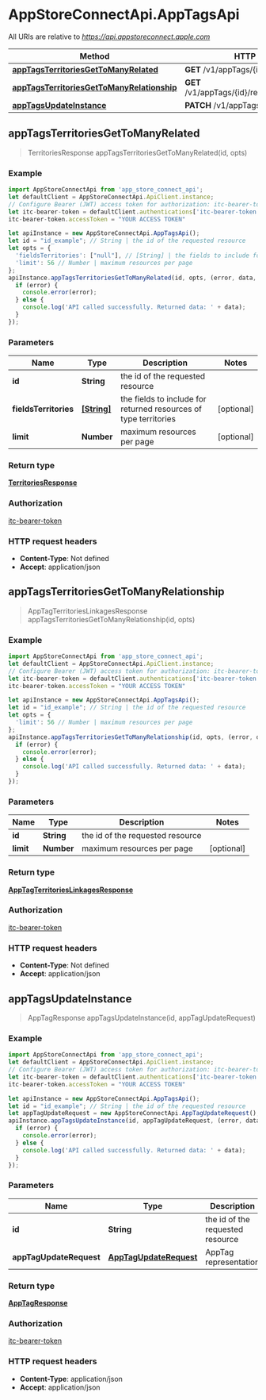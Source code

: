 # AppStoreConnectApi.AppTagsApi

All URIs are relative to *https://api.appstoreconnect.apple.com*

Method | HTTP request | Description
------------- | ------------- | -------------
[**appTagsTerritoriesGetToManyRelated**](AppTagsApi.md#appTagsTerritoriesGetToManyRelated) | **GET** /v1/appTags/{id}/territories | 
[**appTagsTerritoriesGetToManyRelationship**](AppTagsApi.md#appTagsTerritoriesGetToManyRelationship) | **GET** /v1/appTags/{id}/relationships/territories | 
[**appTagsUpdateInstance**](AppTagsApi.md#appTagsUpdateInstance) | **PATCH** /v1/appTags/{id} | 



## appTagsTerritoriesGetToManyRelated

> TerritoriesResponse appTagsTerritoriesGetToManyRelated(id, opts)



### Example

```javascript
import AppStoreConnectApi from 'app_store_connect_api';
let defaultClient = AppStoreConnectApi.ApiClient.instance;
// Configure Bearer (JWT) access token for authorization: itc-bearer-token
let itc-bearer-token = defaultClient.authentications['itc-bearer-token'];
itc-bearer-token.accessToken = "YOUR ACCESS TOKEN"

let apiInstance = new AppStoreConnectApi.AppTagsApi();
let id = "id_example"; // String | the id of the requested resource
let opts = {
  'fieldsTerritories': ["null"], // [String] | the fields to include for returned resources of type territories
  'limit': 56 // Number | maximum resources per page
};
apiInstance.appTagsTerritoriesGetToManyRelated(id, opts, (error, data, response) => {
  if (error) {
    console.error(error);
  } else {
    console.log('API called successfully. Returned data: ' + data);
  }
});
```

### Parameters


Name | Type | Description  | Notes
------------- | ------------- | ------------- | -------------
 **id** | **String**| the id of the requested resource | 
 **fieldsTerritories** | [**[String]**](String.md)| the fields to include for returned resources of type territories | [optional] 
 **limit** | **Number**| maximum resources per page | [optional] 

### Return type

[**TerritoriesResponse**](TerritoriesResponse.md)

### Authorization

[itc-bearer-token](../README.md#itc-bearer-token)

### HTTP request headers

- **Content-Type**: Not defined
- **Accept**: application/json


## appTagsTerritoriesGetToManyRelationship

> AppTagTerritoriesLinkagesResponse appTagsTerritoriesGetToManyRelationship(id, opts)



### Example

```javascript
import AppStoreConnectApi from 'app_store_connect_api';
let defaultClient = AppStoreConnectApi.ApiClient.instance;
// Configure Bearer (JWT) access token for authorization: itc-bearer-token
let itc-bearer-token = defaultClient.authentications['itc-bearer-token'];
itc-bearer-token.accessToken = "YOUR ACCESS TOKEN"

let apiInstance = new AppStoreConnectApi.AppTagsApi();
let id = "id_example"; // String | the id of the requested resource
let opts = {
  'limit': 56 // Number | maximum resources per page
};
apiInstance.appTagsTerritoriesGetToManyRelationship(id, opts, (error, data, response) => {
  if (error) {
    console.error(error);
  } else {
    console.log('API called successfully. Returned data: ' + data);
  }
});
```

### Parameters


Name | Type | Description  | Notes
------------- | ------------- | ------------- | -------------
 **id** | **String**| the id of the requested resource | 
 **limit** | **Number**| maximum resources per page | [optional] 

### Return type

[**AppTagTerritoriesLinkagesResponse**](AppTagTerritoriesLinkagesResponse.md)

### Authorization

[itc-bearer-token](../README.md#itc-bearer-token)

### HTTP request headers

- **Content-Type**: Not defined
- **Accept**: application/json


## appTagsUpdateInstance

> AppTagResponse appTagsUpdateInstance(id, appTagUpdateRequest)



### Example

```javascript
import AppStoreConnectApi from 'app_store_connect_api';
let defaultClient = AppStoreConnectApi.ApiClient.instance;
// Configure Bearer (JWT) access token for authorization: itc-bearer-token
let itc-bearer-token = defaultClient.authentications['itc-bearer-token'];
itc-bearer-token.accessToken = "YOUR ACCESS TOKEN"

let apiInstance = new AppStoreConnectApi.AppTagsApi();
let id = "id_example"; // String | the id of the requested resource
let appTagUpdateRequest = new AppStoreConnectApi.AppTagUpdateRequest(); // AppTagUpdateRequest | AppTag representation
apiInstance.appTagsUpdateInstance(id, appTagUpdateRequest, (error, data, response) => {
  if (error) {
    console.error(error);
  } else {
    console.log('API called successfully. Returned data: ' + data);
  }
});
```

### Parameters


Name | Type | Description  | Notes
------------- | ------------- | ------------- | -------------
 **id** | **String**| the id of the requested resource | 
 **appTagUpdateRequest** | [**AppTagUpdateRequest**](AppTagUpdateRequest.md)| AppTag representation | 

### Return type

[**AppTagResponse**](AppTagResponse.md)

### Authorization

[itc-bearer-token](../README.md#itc-bearer-token)

### HTTP request headers

- **Content-Type**: application/json
- **Accept**: application/json

